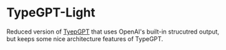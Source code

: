 # TypeGPT-Light

Reduced version of [TyepGPT](https://github.com/alexeichhorn/typegpt) that uses OpenAI's built-in strucutred output, but keeps some nice architecture features of TypeGPT.